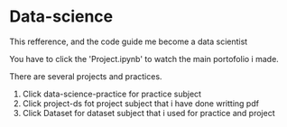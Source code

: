 # Data-science
This refference, and the code guide me become a data scientist

You have to click the 'Project.ipynb' to watch the main portofolio i made.

There are several projects and practices.
1. Click data-science-practice for practice subject
2. Click project-ds fot project subject that i have done writting pdf
3. Click Dataset for dataset subject that i used for practice and project
